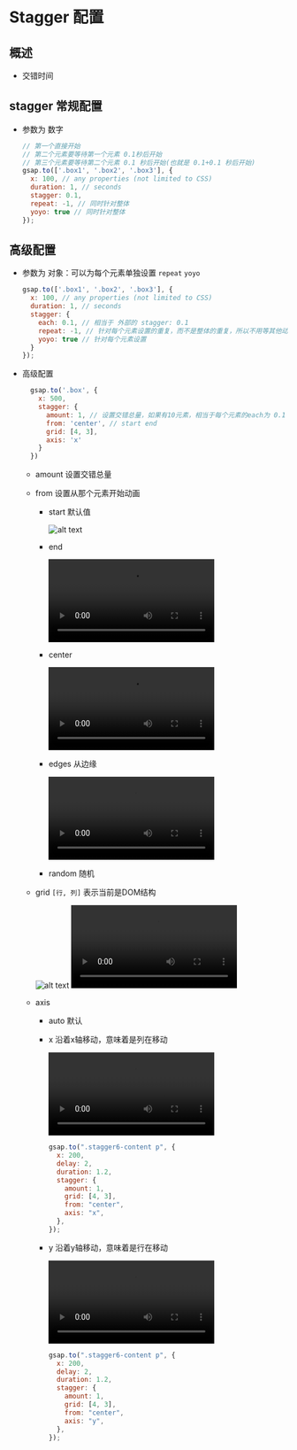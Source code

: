 # Stagger 配置

## 概述

+ 交错时间

## stagger 常规配置

+ 参数为 数字

  ```js
  // 第一个直接开始
  // 第二个元素要等待第一个元素 0.1秒后开始
  // 第三个元素要等待第二个元素 0.1 秒后开始(也就是 0.1+0.1 秒后开始)
  gsap.to(['.box1', '.box2', '.box3'], {
    x: 100, // any properties (not limited to CSS)
    duration: 1, // seconds
    stagger: 0.1,
    repeat: -1, // 同时针对整体
    yoyo: true // 同时针对整体
  });
  ```

## 高级配置

+ 参数为 对象：可以为每个元素单独设置 `repeat` `yoyo`

  ```js
  gsap.to(['.box1', '.box2', '.box3'], {
    x: 100, // any properties (not limited to CSS)
    duration: 1, // seconds
    stagger: {
      each: 0.1, // 相当于 外部的 stagger: 0.1
      repeat: -1, // 针对每个元素设置的重复，而不是整体的重复，所以不用等其他动画完成后再进行
      yoyo: true // 针对每个元素设置
    }
  });
  ```

+ 高级配置


  ```js
    gsap.to('.box', {
      x: 500,
      stagger: {
        amount: 1, // 设置交错总量，如果有10元素，相当于每个元素的each为 0.1
        from: 'center', // start end
        grid: [4, 3],
        axis: 'x'
      }
    })
    ```

  + amount 设置交错总量
  + from 设置从那个元素开始动画

    + start 默认值

      ![alt text](images/images/from-start.png)

    + end

      <video controls src="images/images/from-end.mp4" title="Title"></video>

    + center

      <video controls src="images/images/from-center.mp4" title="Title"></video>

    + edges 从边缘

      <video controls src="images/images/from-edges.mp4" title="Title"></video>

    + random 随机

  + grid `[行, 列]` 表示当前是DOM结构

    ![alt text](images/images/stagger-grid2.png)
    <video controls src="images/images/stagger-grid.mp4" title="Title"></video>

  + axis

    + auto 默认
    + x 沿着x轴移动，意味着是列在移动

      <video controls src="images/images/stagger-axis-x.mp4" title="Title"></video>

      ```js
      gsap.to(".stagger6-content p", {
        x: 200,
        delay: 2,
        duration: 1.2,
        stagger: {
          amount: 1,
          grid: [4, 3],
          from: "center",
          axis: "x",
        },
      });
      ```

    + y 沿着y轴移动，意味着是行在移动

      <video controls src="images/images/stagger-axis-y.mp4" title="Title"></video>

      ```js
      gsap.to(".stagger6-content p", {
        x: 200,
        delay: 2,
        duration: 1.2,
        stagger: {
          amount: 1,
          grid: [4, 3],
          from: "center",
          axis: "y",
        },
      });
      ```


